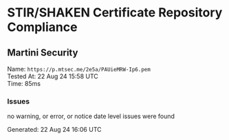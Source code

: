 # STIR/SHAKEN Certificate Repository Compliance

## Martini Security

Name: `https://p.mtsec.me/2e5a/PAUieMRW-Ip6.pem`\
Tested At: 22 Aug 24 15:58 UTC\
Time: 85ms

### Issues

no warning, or error, or notice date level issues were found

Generated: 22 Aug 24 16:06 UTC